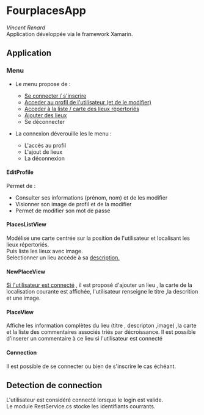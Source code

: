 # FourplacesApp
_Vincent Renard_  
Application développée via le framework Xamarin.



## Application
### Menu
+ Le menu propose de :
	+ [Se connecter / s'inscrire](#connection)
	+ [Acceder au profil de l'utilisateur (et de le modifier)](#EditProfile)
	+ [Acceder à la liste / carte des lieux répertoriés](#PlacesListView)
	+ [Ajouter des lieux](#NewPlaceView)
	+ Se déconnecter
	 	
+ La connexion déverouille les le menu : 
	+ L'accès au profil
	+ L'ajout de lieux
	+ La déconnexion
	  

 
#### EditProfile  <a name="EditProfile"></a>
Permet de :  

* Consulter ses informations (prénom, nom) et de les modifier  
* Visionner son image de profil et de la modifier  
* Permet de modifier son mot de passe
 
#### PlacesListView  <a name="PlacesListView"></a>
Modélise une carte centrée sur la position de l'utilisateur et localisant les lieux répertoriés.  
Puis liste les lieux avec image.  
Selectionner un lieu accède à sa [description.](#PlaceView)
#### NewPlaceView <a name="NewPlaceView"></a>
[Si l'utilisateur est connecté](#Detection-de-connection) , il est proposé d'ajouter un lieu , la carte de la localisation courante est affichée, l'utilisateur renseigne le titre ,la descrition et une image.

#### PlaceView <a name="PlaceView"></a>
Affiche les information complètes du lieu (titre , descripton ,image) ,la carte 
et la liste des commentaires associés triés par décroissance.
Il est possible d'inserer un commentaire à ce lieu si l'utilisateur est connecté

#### Connection <a name="connection"></a>
Il est possible de se connecter ou bien de s'inscrire le cas échéant.

## Detection de connection <a name="Detection-de-connection"></a>
L'utilisateur est considéré connecté lorsque le login est valide.  
Le module RestService.cs stocke les identifiants courrants. 

 

